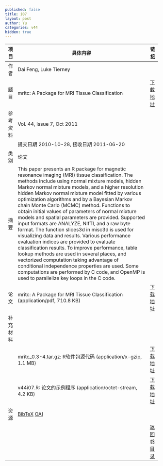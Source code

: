 ```yaml
---
published: false
title: i07
layout: post
author: Yu
categories: v44
hidden: true
---
```


| 项目 | 具体内容 | 链接 |
|---:|---|---|
| 作者 | Dai Feng, Luke Tierney| |
| 题目 |mritc: A Package for MRI Tissue Classification | [下载地址](http://www.jstatsoft.org/v44/i07/paper) |
| 参考资料 |Vol. 44, Issue 7, Oct 2011 | |
| | 提交日期 2010-10-28, 接收日期 2011-06-20| | 
| 类别 | 论文| |
| 摘要 | This paper presents an R package for magnetic resonance imaging (MRI) tissue classification. The methods include using normal mixture models, hidden Markov normal mixture models, and a higher resolution hidden Markov normal mixture model fitted by various optimization algorithms and by a Bayesian Markov chain Monte Carlo (MCMC) method. Functions to obtain initial values of parameters of normal mixture models and spatial parameters are provided. Supported input formats are ANALYZE, NIfTI, and a raw byte format. The function slices3d in misc3d is used for visualizing data and results. Various performance evaluation indices are provided to evaluate classification results. To improve performance, table lookup methods are used in several places, and vectorized computation taking advantage of conditional independence properties are used. Some computations are performed by C code, and OpenMP is used to parallelize key loops in the C code.| |
| 论文 | mritc: A Package for MRI Tissue Classification  (application/pdf, 710.8 KB)| [下载地址](http://www.jstatsoft.org/v44/i07/paper) |
| 补充材料 | | |
| |mritc_0.3-4.tar.gz: R软件包源代码  (application/x-gzip, 1.1 MB)|  [下载地址](http://www.jstatsoft.org/v44/i07/supp/1) |
| |v44i07.R:           论文的示例程序  (application/octet-stream, 4.2 KB)|  [下载地址](http://www.jstatsoft.org/v44/i07/supp/2) |
| 资源 | [BibTeX](http://www.jstatsoft.org/v44/i07/bibtex) [OAI](http://www.jstatsoft.org/oai?verb=GetRecord&identifier=oai.jstatsoft/v44/i07&prefix=oai_dc)| |
| |  | [返回卷目录]({{site.baseurl}}/volume/v44.html) |